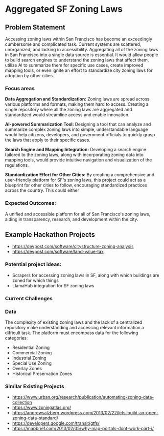 # Aggregated SF Zoning Laws

## Problem Statement
Accessing zoning laws within San Francisco has become an exceedingly cumbersome and complicated task. Current systems are scattered, unorganized, and lacking in accessibility. Aggregating all of the zoning laws in San Francisco into a single data source is essential. It would allow people to build search engines to understand the zoning laws that affect them, utilize AI to summarize them for specific use cases, create improved mapping tools, or even ignite an effort to standardize city zoning laws for adoption by other cities.

### Focus areas

**Data Aggregation and Standardization:** Zoning laws are spread across various platforms and formats, making them hard to access. Creating a single repository where all the zoning laws are aggregated and standardized would streamline access and enable innovation.

**AI-powered Summarization Tool:** Designing a tool that can analyze and summarize complex zoning laws into simple, understandable language would help citizens, developers, and government officials to quickly grasp the laws that apply to their specific cases.

**Search Engine and Mapping Integration:** Developing a search engine tailored to the zoning laws, along with incorporating zoning data into mapping tools, would provide intuitive navigation and visualization of the regulations.

**Standardization Effort for Other Cities:** By creating a comprehensive and user-friendly platform for SF's zoning laws, this project could act as a blueprint for other cities to follow, encouraging standardized practices across the country. This could either 

### Expected Outcomes:

A unified and accessible platform for all of San Francisco's zoning laws, aiding in transparency, research, and development within the city.

## Example Hackathon Projects
* https://devpost.com/software/citystructure-zoning-analysis
* https://devpost.com/software/land-value-tax
  
### Potential project ideas:
- Scrapers for accessing zoning laws in SF, along with which buildings are zoned for which things
- LlamaHub integration for SF zoning laws

### Current Challenges

### Data

The complexity of existing zoning laws and the lack of a centralized repository make understanding and accessing relevant information a difficult task. The platform must encompass data for the following categories:
- Residential Zoning
- Commercial Zoning
- Industrial Zoning
- Special Use Zoning
- Overlay Zones
- Historical Preservation Zones


### Similar Existing Projects
- https://www.urban.org/research/publication/automating-zoning-data-collection
- https://www.zoningatlas.org/
- https://andrewsalzberg.wordpress.com/2013/02/22/lets-build-an-open-zoning-data-standard/
- https://developers.google.com/transit/gtfs/
- https://mapbrief.com/2013/02/05/why-map-portals-dont-work-part-i/

